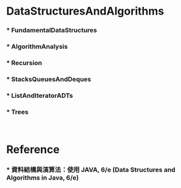 DataStructuresAndAlgorithms
=====
### * FundamentalDataStructures
### * AlgorithmAnalysis
### * Recursion
### * StacksQueuesAndDeques
### * ListAndIteratorADTs
### * Trees
<br />

Reference
=====
### * 資料結構與演算法：使用 JAVA, 6/e (Data Structures and Algorithms in Java, 6/e)
